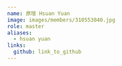 ```yaml
---
name: 原瑄 Hsuan Yuan 
image: images/members/310553040.jpg 
role: master
aliases:
  - hsuan yuan
links:
  github: link_to_github 
---
```


